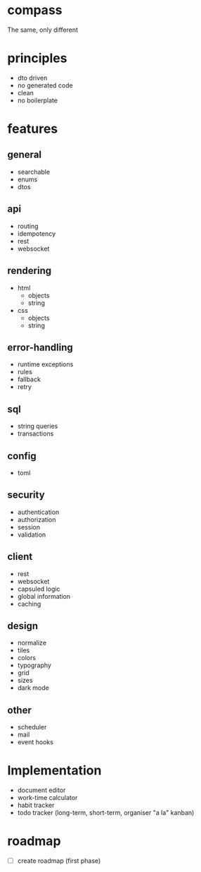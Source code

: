 # compass
The same, only different

# principles
- dto driven
- no generated code
- clean
- no boilerplate

# features
## general
- searchable
- enums
- dtos

## api
- routing
- idempotency
- rest
- websocket

## rendering
- html
  - objects
  - string
- css
  - objects
  - string

## error-handling
- runtime exceptions
- rules
- fallback
- retry

## sql
- string queries
- transactions

## config
- toml

## security
- authentication
- authorization
- session
- validation

## client
- rest
- websocket
- capsuled logic
- global information
- caching

## design
- normalize
- tiles
- colors
- typography
- grid
- sizes
- dark mode

## other
- scheduler
- mail
- event hooks

# Implementation
- document editor
- work-time calculator
- habit tracker
- todo tracker (long-term, short-term, organiser "a la" kanban)

# roadmap
- [ ] create roadmap (first phase) 
